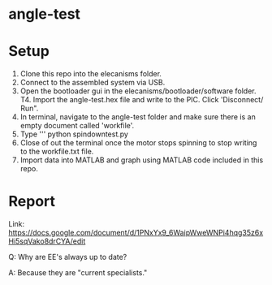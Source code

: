 # angle-test

# Setup
1. Clone this repo into the elecanisms folder. 
2. Connect to the assembled system via USB.
3. Open the bootloader gui in the elecanisms/bootloader/software folder. T4. Import the angle-test.hex file and write to the PIC. Click 'Disconnect/ Run". 
5. In terminal, navigate to the angle-test folder and make sure there is an empty document called 'workfile'. 
6. Type 
''' python spindowntest.py 
7. Close of out the terminal once the motor stops spinning to stop writing to the workfile.txt file. 
8. Import data into MATLAB and graph using MATLAB code included in this repo. 

# Report
Link: https://docs.google.com/document/d/1PNxYx9_6WaipWweWNPi4hqg35z6xHi5sqVako8drCYA/edit 




Q: Why are EE's always up to date?











A: Because they are "current specialists."
